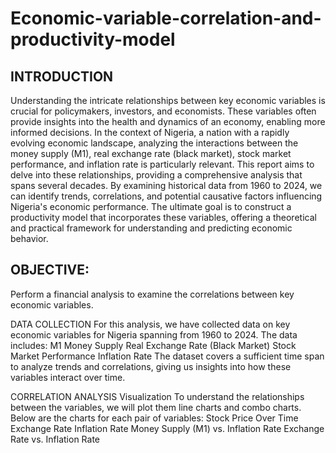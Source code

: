 # Economic-variable-correlation-and-productivity-model


## INTRODUCTION
Understanding the intricate relationships between key economic variables is crucial for policymakers, investors, and economists. These variables often provide insights into the health and dynamics of an economy, enabling more informed decisions. In the context of Nigeria, a nation with a rapidly evolving economic landscape, analyzing the interactions between the money supply (M1), real exchange rate (black market), stock market performance, and inflation rate is particularly relevant.
This report aims to delve into these relationships, providing a comprehensive analysis that spans several decades. By examining historical data from 1960 to 2024, we can identify trends, correlations, and potential causative factors influencing Nigeria's economic performance. The ultimate goal is to construct a productivity model that incorporates these variables, offering a theoretical and practical framework for understanding and predicting economic behavior.

## OBJECTIVE:
Perform a financial analysis to examine the correlations between key economic variables.

DATA COLLECTION
For this analysis, we have collected data on key economic variables for Nigeria spanning from 1960 to 2024. The data includes:
M1 Money Supply
Real Exchange Rate (Black Market)
Stock Market Performance
Inflation Rate
The dataset covers a sufficient time span to analyze trends and correlations, giving us insights into how these variables interact over time.


CORRELATION ANALYSIS
Visualization
To understand the relationships between the variables, we will plot them line charts and combo charts. Below are the charts for each pair of variables:
Stock Price Over Time
Exchange Rate
Inflation Rate
Money Supply (M1) vs. Inflation Rate
Exchange Rate vs. Inflation Rate
